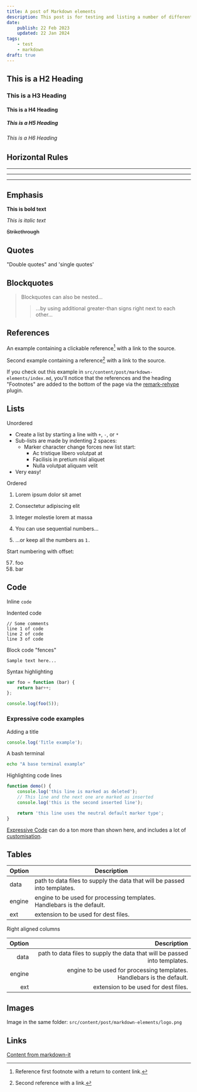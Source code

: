 ```yaml
---
title: A post of Markdown elements
description: This post is for testing and listing a number of different markdown elements
date:
    publish: 22 Feb 2023
    updated: 22 Jan 2024
tags:
    - test
    - markdown
draft: true
---
```


## This is a H2 Heading

### This is a H3 Heading

#### This is a H4 Heading

##### This is a H5 Heading

###### This is a H6 Heading

## Horizontal Rules

---

---

---

## Emphasis

**This is bold text**

_This is italic text_

~~Strikethrough~~

## Quotes

"Double quotes" and 'single quotes'

## Blockquotes

> Blockquotes can also be nested...
>
> > ...by using additional greater-than signs right next to each other...

## References

An example containing a clickable reference[^1] with a link to the source.

Second example containing a reference[^2] with a link to the source.

[^1]: Reference first footnote with a return to content link.

[^2]: Second reference with a link.

If you check out this example in `src/content/post/markdown-elements/index.md`, you'll notice that the references and the heading "Footnotes" are added to the bottom of the page via the [remark-rehype](https://github.com/remarkjs/remark-rehype#options) plugin.

## Lists

Unordered

-   Create a list by starting a line with `+`, `-`, or `*`
-   Sub-lists are made by indenting 2 spaces:
    -   Marker character change forces new list start:
        -   Ac tristique libero volutpat at
        -   Facilisis in pretium nisl aliquet
        -   Nulla volutpat aliquam velit
-   Very easy!

Ordered

1. Lorem ipsum dolor sit amet
2. Consectetur adipiscing elit
3. Integer molestie lorem at massa

4. You can use sequential numbers...
5. ...or keep all the numbers as `1.`

Start numbering with offset:

57. foo
1. bar

## Code

Inline `code`

Indented code

    // Some comments
    line 1 of code
    line 2 of code
    line 3 of code

Block code "fences"

```
Sample text here...
```

Syntax highlighting

```js
var foo = function (bar) {
	return bar++;
};

console.log(foo(5));
```

### Expressive code examples

Adding a title

```js title="file.js"
console.log('Title example');
```

A bash terminal

```bash
echo "A base terminal example"
```

Highlighting code lines

```js title="line-markers.js" del={2} ins={3-4} {6}
function demo() {
	console.log('this line is marked as deleted');
	// This line and the next one are marked as inserted
	console.log('this is the second inserted line');

	return 'this line uses the neutral default marker type';
}
```

[Expressive Code](https://expressive-code.com/) can do a ton more than shown here, and includes a lot of [customisation](https://expressive-code.com/reference/configuration/).

## Tables

| Option | Description                                                               |
| ------ | ------------------------------------------------------------------------- |
| data   | path to data files to supply the data that will be passed into templates. |
| engine | engine to be used for processing templates. Handlebars is the default.    |
| ext    | extension to be used for dest files.                                      |

Right aligned columns

| Option |                                                               Description |
| -----: | ------------------------------------------------------------------------: |
|   data | path to data files to supply the data that will be passed into templates. |
| engine |    engine to be used for processing templates. Handlebars is the default. |
|    ext |                                      extension to be used for dest files. |

## Images

Image in the same folder: `src/content/post/markdown-elements/logo.png`

<!-- ![Astro theme cactus logo](logo.png) -->

## Links

[Content from markdown-it](https://markdown-it.github.io/)
